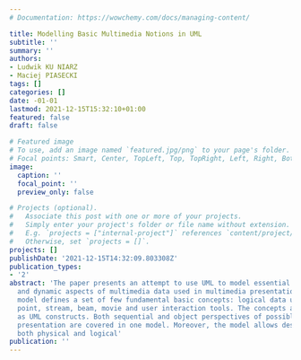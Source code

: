 ```yaml
---
# Documentation: https://wowchemy.com/docs/managing-content/

title: Modelling Basic Multimedia Notions in UML
subtitle: ''
summary: ''
authors:
- Ludwik KU NIARZ
- Maciej PIASECKI
tags: []
categories: []
date: -01-01
lastmod: 2021-12-15T15:32:10+01:00
featured: false
draft: false

# Featured image
# To use, add an image named `featured.jpg/png` to your page's folder.
# Focal points: Smart, Center, TopLeft, Top, TopRight, Left, Right, BottomLeft, Bottom, BottomRight.
image:
  caption: ''
  focal_point: ''
  preview_only: false

# Projects (optional).
#   Associate this post with one or more of your projects.
#   Simply enter your project's folder or file name without extension.
#   E.g. `projects = ["internal-project"]` references `content/project/deep-learning/index.md`.
#   Otherwise, set `projects = []`.
projects: []
publishDate: '2021-12-15T14:32:09.803308Z'
publication_types:
- '2'
abstract: 'The paper presents an attempt to use UML to model essential structural
  and dynamic aspects of multimedia data used in multimedia presentations. The proposed
  model defines a set of few fundamental basic concepts: logical data units, synchronisation
  point, stream, beam, movie and user interaction tools. The concepts are expressed
  as UML constructs. Both sequential and object perspectives of possible view on multimedia
  presentation are covered in one model. Moreover, the model allows description of
  both physical and logical'
publication: ''
---
```


